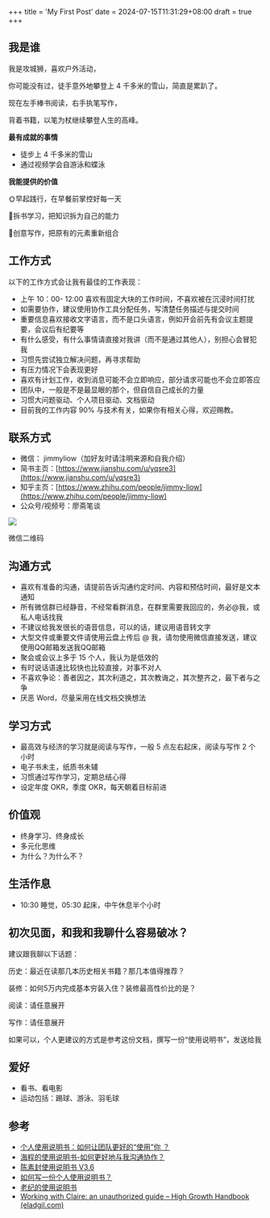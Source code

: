 +++
title = 'My First Post'
date = 2024-07-15T11:31:29+08:00
draft = true
+++

## 我是谁

我是攻城狮，喜欢户外活动，

你可能没有过，徒手意外地攀登上 4 千多米的雪山，简直是累趴了。

现在左手棒书阅读，右手执笔写作，

背着书籍，以笔为杖继续攀登人生的高峰。


**最有成就的事情**

-   徒步上 4 千多米的雪山
-   通过视频学会自游泳和蝶泳

**我能提供的价值**

🌞早起践行，在早餐前掌控好每一天

📖拆书学习，把知识拆为⾃⼰的能⼒

📝创意写作，把原有的元素重新组合

## 工作方式

以下的工作方式会让我有最佳的工作表现：

-   上午 10：00- 12:00 喜欢有固定大块的工作时间，不喜欢被在沉浸时间打扰
-   如需要协作，建议使用协作工具分配任务，写清楚任务描述与提交时间
-   重要信息喜欢接收文字语言，而不是口头语言，例如开会前先有会议主题提要，会议后有纪要等
-   有什么感受，有什么事情请直接对我讲（而不是通过其他人），别担心会冒犯我
-   习惯先尝试独立解决问题，再寻求帮助
-   有压力情况下会表现更好
-   喜欢有计划工作，收到消息可能不会立即响应，部分请求可能也不会立即答应
-   团队中，一般是不是最显眼的那个，但自信自己成长的力量
-   习惯大问题驱动、个人项目驱动、文档驱动
-   目前我的工作内容 90% 与技术有关，如果你有相关心得，欢迎赐教。

## 联系方式

-   微信： jimmyliow（加好友时请注明来源和自我介绍）
-   简书主页：[https://www.jianshu.com/u/yqsre3](https://www.jianshu.com/u/yqsre3)
-   知乎主页：[https://www.zhihu.com/people/jimmy-liow](https://www.zhihu.com/people/jimmy-liow)
-   公众号/视频号：廖斋笔谈

![](https://cdn.nlark.com/yuque/0/2021/png/118030/1624313254882-6e37b74e-faac-4f49-9bc7-96691f025ef2.png)

微信二维码

## 沟通方式

-   喜欢有准备的沟通，请提前告诉沟通约定时间、内容和预估时间，最好是文本通知
-   所有微信群已经静音，不经常看群消息，在群里需要我回应的，务必@我，或私人电话找我
-   不建议给我发很长的语音信息，可以的话，建议用语音转文字
-   大型文件或重要文件请使用云盘上传后 @ 我，请勿使用微信直接发送，建议使用QQ邮箱发送我QQ邮箱
-   聚会或会议上多于 15 个人，我认为是低效的
-   有时说话语速比较快也比较直接，对事不对人
-   不喜欢争论：善者因之，其次利道之，其次教诲之，其次整齐之，最下者与之争
-   厌恶 Word，尽量采用在线文档交换想法

## 学习方式

-   最高效与经济的学习就是阅读与写作，一般 5 点左右起床，阅读与写作 2 个小时
-   电子书未主，纸质书未辅
-   习惯通过写作学习，定期总结心得
-   设定年度 OKR，季度 OKR，每天朝着目标前进

## 价值观

-   终身学习、终身成长
-   多元化思维
-   为什么？为什么不？

## 生活作息

-   10:30 睡觉，05:30 起床，中午休息半个小时

## 初次见面，和我和我聊什么容易破冰？

建议跟我聊以下话题：

历史：最近在读那几本历史相关书籍？那几本值得推荐？

装修：如何5万内完成基本穷装入住？装修最高性价比的是？

阅读：请任意展开

写作：请任意展开

如果可以，个人更建议的方式是参考这份文档，撰写一份“使用说明书”，发送给我

## 爱好

-   看书、看电影
-   运动包括：踢球、游泳、羽毛球

## 参考

- [个人使用说明书：如何让团队更好的“使用”你 ？](https://www.feishu.cn/hc/zh-CN/articles/360048137813)
- [海程的使用说明书-如何更好地与我沟通协作？](https://mp.weixin.qq.com/s?__biz=MzI5OTE2MjAzMQ==&mid=2648713152&idx=1&sn=755874f967e6896bfe44459634d58cde&chksm=f48e4700c3f9ce166859e7dcf4316eda5a3bff0a5668d980c3316268cffc12d788518beae383&mpshare=1&scene=1&srcid=0607ONFc3YNEVnJdJQDAcSxt&sharer_sharetime=1623024816204&sharer_shareid=182663bd69f73605c7d9df469fec1c78&version=3.1.7.8807&platform=win#rd)
- [陈素封使用说明书 V3.6](https://www.yuque.com/hardwaylab/hbcnfeat/fpu2rg)
- [如何写一份个人使用说明书？](https://www.getrevue.co/profile/HardWayLab/issues/issue-1291242)
- [老纪的使用说明书](https://mp.weixin.qq.com/s/GRzDPLKvOIvByBtHRrVX7A)
- [Working with Claire: an unauthorized guide – High Growth Handbook (eladgil.com)](https://growth.eladgil.com/book/the-role-of-the-ceo/insights-working-with-claire/)